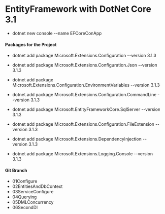 # EntityFramework with DotNet Core 3.1

- dotnet new console --name EFCoreConApp

#### Packages for the Project

- dotnet add package Microsoft.Extensions.Configuration --version 3.1.3
- dotnet add package Microsoft.Extensions.Configuration.Json --version 3.1.3
- dotnet add package Microsoft.Extensions.Configuration.EnvironmentVariables --version 3.1.3
- dotnet add package Microsoft.Extensions.Configuration.CommandLine --version 3.1.3

- dotnet add package Microsoft.EntityFrameworkCore.SqlServer --version 3.1.3
- dotnet add package Microsoft.Extensions.Configuration.FileExtension --version 3.1.3
- dotnet add package Microsoft.Extensions.DependencyInjection --version 3.1.3

- dotnet add package Microsoft.Extensions.Logging.Console --version 3.1.3

#### Git Branch

- 01Configure
- 02EntitiesAndDbContext
- 03ServiceConfigure
- 04Querying
- 05DMLConcurrency
- 06SecondDI
